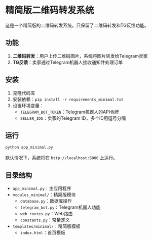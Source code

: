 # 精简版二维码转发系统

这是一个精简版的二维码转发系统，只保留了二维码转发和TG反馈功能。

## 功能

1. **二维码转发**：用户上传二维码图片，系统将图片转发给Telegram卖家
2. **TG反馈**：卖家通过Telegram机器人接收通知并处理订单

## 安装

1. 克隆代码库
2. 安装依赖：`pip install -r requirements_minimal.txt`
3. 设置环境变量：
   - `TELEGRAM_BOT_TOKEN`：Telegram机器人的API令牌
   - `SELLER_IDS`：卖家的Telegram ID，多个ID用逗号分隔

## 运行

```bash
python app_minimal.py
```

默认情况下，系统将在 `http://localhost:5000` 上运行。

## 目录结构

- `app_minimal.py`：主应用程序
- `modules_minimal/`：精简版模块
  - `database.py`：数据库操作
  - `telegram_bot.py`：Telegram机器人功能
  - `web_routes.py`：Web路由
  - `constants.py`：常量定义
- `templates/minimal/`：精简版模板
  - `index.html`：首页模板 